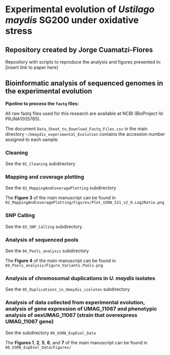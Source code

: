 # Experimental evolution of <i>Ustilago maydis</i> SG200 under oxidative stress

## Repository created by Jorge Cuamatzi-Flores

Repository with scripts to reproduce the analysis and figures presented in: [insert link to paper here]

## Bioinformatic analysis of sequenced genomes in the experimental evolution

<b>Pipeline to process the `fastq` files:</b>

All raw fastq files used for this research are available at NCBI (BioProject Id: PRJNA1005765). 

The document `Data_Sheet_to_Download_Fastq_Files.csv` in the main directory `~/Umaydis_experimental_Evolution` contains the accession number assigned to each sample.


### Cleaning

See the `01_Cleaning` subdirectory

### Mapping and coverage plotting

See the `02_MappingAndCoveragePlotting` subdirectory

The <b>Figure 3</b> of the main manuscript can be found in `02_MappingAndCoveragePlotting/Figures/Plot_USMA_521_v2_9.Log2Ratio.png`

### SNP Calling

See the `03_SNP_Calling` subdirectory

### Analysis of sequenced pools

See the `04_Pools_analysis` subdirectory

The <b>Figure 4</b> of the main manuscript can be found in `04_Pools_analysis/Figure_Variants.Pools.png`

### Analysis of chromosomal duplications in <i>U. maydis</i> isolates

See the `05_Duplications_in_Umaydis_isolates` subdirectory

### Analysis of data collected from experimental evolution, analysis of gene expression of UMAG_11067 and phenotypic analysis of oexUMAG_11067 (strain that overexpress UMAG_11067 gene)

See the subdirectory `06_USMA_ExpEvol_Data`

The <b>Figures 1</b>, <b>2</b>, <b>5</b>, <b>6</b>, and <b>7</b> of the main manuscript can be found in `06_USMA_ExpEvol_Data/Figures/`



